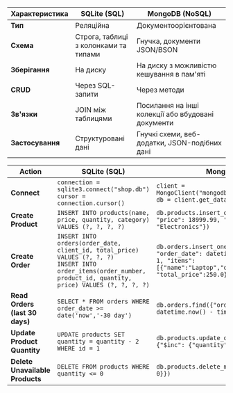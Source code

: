 | Характеристика   | SQLite (SQL)                          | MongoDB (NoSQL)                                    |
|------------------|---------------------------------------|----------------------------------------------------|
| **Тип**          | Реляційна                             | Документоорієнтована                               |
| **Схема**        | Строга, таблиці з колонками та типами | Гнучка, документи JSON/BSON                        |
| **Зберігання**   | На диску                              | На диску з можливістю кешування в пам'яті          |
| **CRUD**         | Через SQL-запити                      | Через методи                                       |
| **Зв'язки**      | JOIN між таблицями                    | Посилання на інші колекції або вбудовані документи |
| **Застосування** | Структуровані дані                    | Гнучкі схеми, веб-додатки, JSON-подібних дані      |


| Action                          | SQLite (SQL)                                                                                                                                                          | MongoDB (NoSQL)                                                                                                                                                             |
|---------------------------------|-----------------------------------------------------------------------------------------------------------------------------------------------------------------------|-----------------------------------------------------------------------------------------------------------------------------------------------------------------------------|
| **Connect**                     | `connection = sqlite3.connect("shop.db")`<br>`cursor = connection.cursor()`                                                                                           | `client = MongoClient("mongodb://localhost:27017/shop")` <br> `db = client.get_database()`                                                                                    |
| **Create Product**              | `INSERT INTO products(name, price, quantity, category) VALUES (?, ?, ?, ?)`                                                                                           | `db.products.insert_one({"name": "Laptop", "price": 18999.99, "quantity": 15, "category": "Electronics"})`                                                                  |
| **Create Order**                | `INSERT INTO orders(order_date, client_id, total_price) VALUES (?, ?, ?)`<br>`INSERT INTO order_items(order_number, product_id, quantity, price) VALUES (?, ?, ?, ?)` | `db.orders.insert_one({"order_number": 1001, "order_date": datetime(2025,9,3), "client_id": 1, "items":[{"name":"Laptop","quantity":2,"price":50.0}], "total_price":250.0})` |
| **Read Orders (last 30 days)**  | `SELECT * FROM orders WHERE order_date >= date('now','-30 day')`                                                                                                      | `db.orders.find({"order_date": {"$gte": datetime.now() - timedelta(days=30)}})`                                                                                             |
| **Update Product Quantity**     | `UPDATE products SET quantity = quantity - 2 WHERE id = 1`                                                                                                            | `db.products.update_one({"name": "Laptop"}, {"$inc": {"quantity": -2}})`                                                                                                    |
| **Delete Unavailable Products** | `DELETE FROM products WHERE quantity <= 0`                                                                                                                            | `db.products.delete_many({"quantity": {"$lte": 0}})`                                                                                                                        |
    